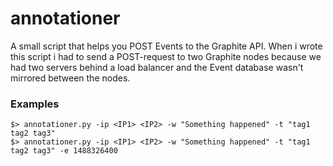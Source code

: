 # annotationer
A small script that helps you POST Events to the Graphite API. When i wrote this script i had to send a POST-request to two Graphite nodes because we had two servers behind a load balancer and the Event database wasn't mirrored between the nodes.

### Examples

```
$> annotationer.py -ip <IP1> <IP2> -w "Something happened" -t "tag1 tag2 tag3"
$> annotationer.py -ip <IP1> <IP2> -w "Something happened" -t "tag1 tag2 tag3" -e 1488326400
```
